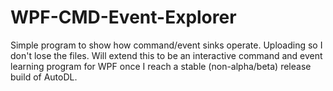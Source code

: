 # WPF-CMD-Event-Explorer
Simple program to show how command/event sinks operate.  Uploading so I don't lose the files.  Will extend this to be an interactive command and event learning program for WPF once I reach a stable (non-alpha/beta) release build of AutoDL.
